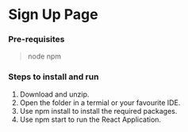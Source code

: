 # Sign Up Page

### Pre-requisites

> node
> npm

### Steps to install and run

>
1. Download and unzip. 
2. Open the folder in a termial or your favourite IDE.
3. Use npm install to install the required packages.
4. Use npm start to run the React Application.

